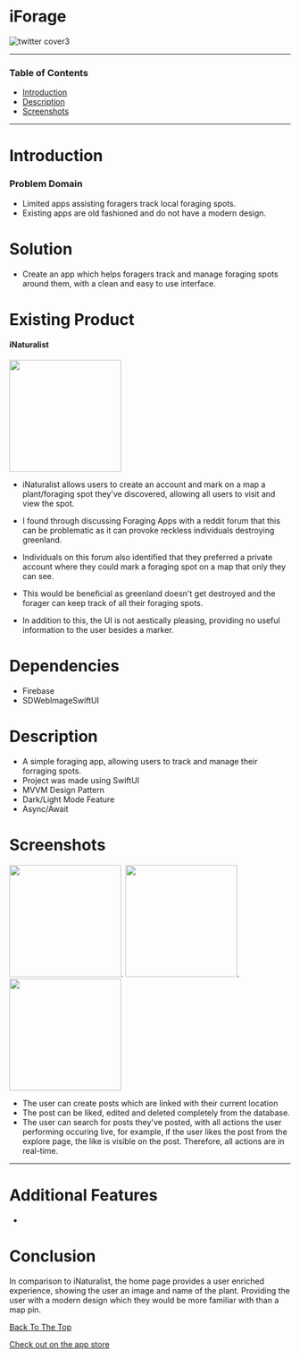 # iForage
![twitter cover3](https://user-images.githubusercontent.com/91622555/138967460-19904389-e1c0-4321-9369-7e5255024ea8.png)

---

### Table of Contents

- [Introduction](#Introduction)
- [Description](#Description)
- [Screenshots](#Screenshots)

---

# Introduction
### Problem Domain
- Limited apps assisting foragers track local foraging spots.
- Existing apps are old fashioned and do not have a modern design.

# Solution
- Create an app which helps foragers track and manage foraging spots around them, with a clean and easy to use interface.

# Existing Product
#### iNaturalist
<img src="https://user-images.githubusercontent.com/91622555/137644818-bec5c761-a3cd-425f-bc4d-a33dc415ce50.PNG" width="200" />

- iNaturalist allows users to create an account and mark on a map a plant/foraging spot they've discovered, allowing all users to visit and view the spot.

- I found through discussing Foraging Apps with a reddit forum that this can be problematic as it can provoke reckless individuals destroying greenland.

- Individuals on this forum also identified that they preferred a private account where they could mark a foraging spot on a map that only they can see.

- This would be beneficial as greenland doesn't get destroyed and the forager can keep track of all their foraging spots.
- In addition to this, the UI is not aestically pleasing, providing no useful information to the user besides a marker.


# Dependencies
- Firebase
- SDWebImageSwiftUI

# Description
- A simple foraging app, allowing users to track and manage their forraging spots.
- Project was made using SwiftUI
- MVVM Design Pattern
- Dark/Light Mode Feature
- Async/Await

# Screenshots
<img src="https://user-images.githubusercontent.com/91622555/138966668-f4e4c43e-d3b0-4b96-8ac6-f54eeb25fa24.gif" width="200" />.
<img src="https://user-images.githubusercontent.com/91622555/138966679-22e60e8c-8c41-448a-8584-28d7868c387a.gif" width="200" />.
<img src="https://user-images.githubusercontent.com/91622555/138967121-707be8f5-9a32-4d83-9903-01fa2d10d62b.gif" width="200" />
- The user can create posts which are linked with their current location
- The post can be liked, edited and deleted completely from the database.
- The user can search for posts they've posted, with all actions the user performing occuring live, for example, if the user likes the post from the explore page, the like is visible on the post. Therefore, all actions are in real-time.

---

# Additional Features
- 

# Conclusion
In comparison to iNaturalist, the home page provides a user enriched experience, showing the user an image and name of the plant. Providing the user with a modern design which they would be more familiar with than a map pin.

[Back To The Top](#iForage)

[Check out on the app store](https://apps.apple.com/gb/app/iforage/id1592190038)
